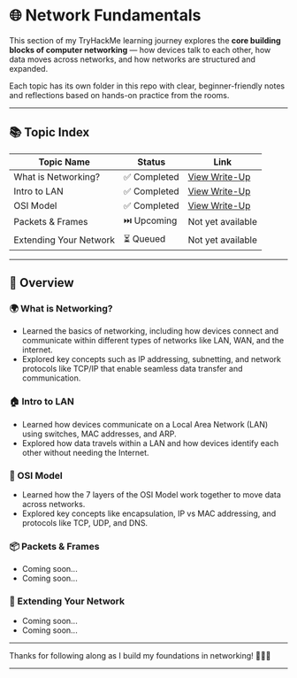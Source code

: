 # 🌐 Network Fundamentals

This section of my TryHackMe learning journey explores the **core building blocks of computer networking** — how devices talk to each other, how data moves across networks, and how networks are structured and expanded.

Each topic has its own folder in this repo with clear, beginner-friendly notes and reflections based on hands-on practice from the rooms.

---

## 📚 Topic Index

| Topic Name             | Status         | Link                                                                 |
|------------------------|----------------|----------------------------------------------------------------------|
| What is Networking?    | ✅ Completed    | [View Write-Up](https://github.com/MQKGitHub/What-is-Networking)     |
| Intro to LAN           | ✅ Completed    | [View Write-Up](https://github.com/MQKGitHub/Intro-to-LAN)           |
| OSI Model              | ✅ Completed    | [View Write-Up](https://github.com/MQKGitHub/OSI-Model)              |
| Packets & Frames       | ⏭️ Upcoming     | Not yet available                                                    |
| Extending Your Network | ⏳ Queued       | Not yet available                                                    |

---

## 🧠 Overview

### 🌍 What is Networking?
- Learned the basics of networking, including how devices connect and communicate within different types of networks like LAN, WAN, and the internet.  
- Explored key concepts such as IP addressing, subnetting, and network protocols like TCP/IP that enable seamless data transfer and communication.

### 🏠 Intro to LAN
- Learned how devices communicate on a Local Area Network (LAN) using switches, MAC addresses, and ARP.
- Explored how data travels within a LAN and how devices identify each other without needing the Internet.

### 🧱 OSI Model  
- Learned how the 7 layers of the OSI Model work together to move data across networks.  
- Explored key concepts like encapsulation, IP vs MAC addressing, and protocols like TCP, UDP, and DNS.

### 📦 Packets & Frames
- Coming soon...
- Coming soon...

### 📡 Extending Your Network
- Coming soon...
- Coming soon...

---

Thanks for following along as I build my foundations in networking! 🧑‍💻🔧

---

